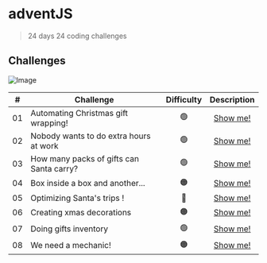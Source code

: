 # adventJS 



>24 days
>24 coding challenges

## Challenges

![Image](https://adventjs.dev/og.png)



| # | Challenge | Difficulty | Description | 
| ------ | ------ |  :------: |  :------: |
| 01 | Automating Christmas gift wrapping! | 🟢 | [Show me!](https://adventjs.dev/challenges/2022/1)
| 02 | Nobody wants to do extra hours at work | 🟢 | [Show me!](https://adventjs.dev/challenges/2022/2)
| 03 | How many packs of gifts can Santa carry?	 | 🟢 | [Show me!](https://adventjs.dev/challenges/2022/3)
| 04 | Box inside a box and another...	 | 🟠 | [Show me!](https://adventjs.dev/challenges/2022/4)
| 05 | Optimizing Santa's trips	! | 🔴 | [Show me!](https://adventjs.dev/challenges/2022/5)
| 06 | Creating xmas decorations	 | 🟠| [Show me!](https://adventjs.dev/challenges/2022/6)
| 07 | Doing gifts inventory	| 🟢 | [Show me!](https://adventjs.dev/challenges/2022/7)
| 08 | We need a mechanic!	 | 🟠| [Show me!](https://adventjs.dev/challenges/2022/8)








